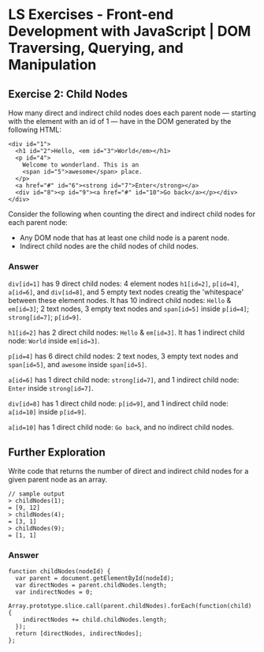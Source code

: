 # LS Exercises - Front-end Development with JavaScript | DOM Traversing, Querying, and Manipulation

## Exercise 2: Child Nodes

How many direct and indirect child nodes does each parent node — starting with the element with an id of 1 — have in the DOM generated by the following HTML:

```
<div id="1">
  <h1 id="2">Hello, <em id="3">World</em></h1>
  <p id="4">
    Welcome to wonderland. This is an
    <span id="5">awesome</span> place.
  </p>
  <a href="#" id="6"><strong id="7">Enter</strong></a>
  <div id="8"><p id="9"><a href="#" id="10">Go back</a></p></div>
</div>
```

Consider the following when counting the direct and indirect child nodes for each parent node:

  * Any DOM node that has at least one child node is a parent node.
  * Indirect child nodes are the child nodes of child nodes.

### Answer

`div[id=1]` has 9 direct child nodes: 4 element nodes `h1[id=2]`, `p[id=4]`, `a[id=6]`, and `div[id=8]`, and 5 empty text nodes creatig the 'whitespace' between these element nodes. It has 10 indirect child nodes: `Hello` & `em[id=3]`; 2 text nodes, 3 empty text nodes and `span[id=5]` inside `p[id=4]`; `strong[id=7]`; `p[id=9]`.

`h1[id=2]` has 2 direct child nodes: `Hello` & `em[id=3]`. It has 1 indirect child node: `World` inside `em[id=3]`.

`p[id=4]` has 6 direct child nodes: 2 text nodes, 3 empty text nodes and `span[id=5]`, and `awesome` inside `span[id=5]`.

`a[id=6]` has 1 direct child node: `strong[id=7]`, and 1 indirect child node: `Enter` inside `strong[id=7]`.

`div[id=8]` has 1 direct child node: `p[id=9]`, and 1 indirect child node: `a[id=10]` inside `p[id=9]`.

`a[id=10]` has 1 direct child node: `Go back`, and no indirect child nodes.

## Further Exploration

Write code that returns the number of direct and indirect child nodes for a given parent node as an array.

```
// sample output
> childNodes(1);
= [9, 12]
> childNodes(4);
= [3, 1]
> childNodes(9);
= [1, 1]
```

### Answer

```
function childNodes(nodeId) {
  var parent = document.getElementById(nodeId);
  var directNodes = parent.childNodes.length;
  var indirectNodes = 0;
  Array.prototype.slice.call(parent.childNodes).forEach(function(child) {
    indirectNodes += child.childNodes.length;
  });
  return [directNodes, indirectNodes];
};
```
